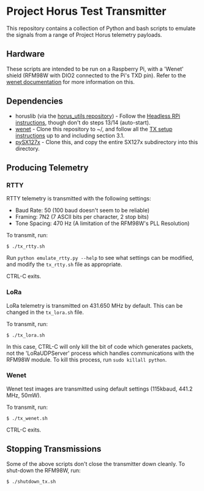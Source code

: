 # Project Horus Test Transmitter
This repository contains a collection of Python and bash scripts to emulate the signals from a range of Project Horus telemetry payloads.

## Hardware
These scripts are intended to be run on a Raspberry Pi, with a 'Wenet' shield (RFM98W with DIO2 connected to the Pi's TXD pin). Refer to the [wenet documentation](https://github.com/projecthorus/wenet/wiki/Wenet-TX-Payload-Instructions#11-radio-module) for more information on this.


## Dependencies
* horuslib (via the [horus_utils repository](https://github.com/projecthorus/horus_utils/)) - Follow the [Headless RPi instructions](https://github.com/projecthorus/horus_utils/wiki/3.-Headless-Raspberry-Pi-Operation), though don't do steps 13/14 (auto-start).
* [wenet](https://github.com/projecthorus/wenet) - Clone this repository to ~/, and follow all the [TX setup instructions](https://github.com/projecthorus/wenet/wiki/Wenet-TX-Payload-Instructions#31-fsk-modulator) up to and including section 3.1.
* [pySX127x](https://github.com/darksidelemm/pySX127x) - Clone this, and copy the entire SX127x subdirectory into this directory.

## Producing Telemetry
### RTTY
RTTY telemetry is transmitted with the following settings:
* Baud Rate: 50 (100 baud doesn't seem to be reliable)
* Framing: 7N2  (7 ASCII bits per character, 2 stop bits)
* Tone Spacing: 470 Hz  (A limitation of the RFM98W's PLL Resolution)

To transmit, run:
```
$ ./tx_rtty.sh
```

Run `python emulate_rtty.py --help` to see what settings can be modified, and modify the `tx_rtty.sh` file as appropriate.

CTRL-C exits.

### LoRa
LoRa telemetry is transmitted on 431.650 MHz by default. This can be changed in the `tx_lora.sh` file.

To transmit, run:
```
$ ./tx_lora.sh
```

In this case, CTRL-C will only kill the bit of code which generates packets, not the 'LoRaUDPServer' process which handles communications with the RFM98W module. To kill this process, run `sudo killall python`.


### Wenet
Wenet test images are transmitted using default settings (115kbaud, 441.2 MHz, 50mW).

To transmit, run:
```
$ ./tx_wenet.sh
```
CTRL-C exits.

## Stopping Transmissions
Some of the above scripts don't close the transmitter down cleanly. To shut-down the RFM98W, run:
```
$ ./shutdown_tx.sh
```
